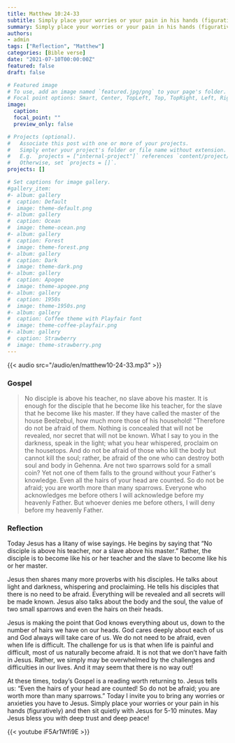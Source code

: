 ```yaml
---
title: Matthew 10:24-33
subtitle: Simply place your worries or your pain in his hands (figuratively) and then sit quietly with Jesus for 5-10 minutes. May Jesus bless you with deep trust and deep peace!
summary: Simply place your worries or your pain in his hands (figuratively) and then sit quietly with Jesus for 5-10 minutes. May Jesus bless you with deep trust and deep peace!
authors:
- admin
tags: ["Reflection", "Matthew"]
categories: [Bible verse]
date: "2021-07-10T00:00:00Z"
featured: false
draft: false

# Featured image
# To use, add an image named `featured.jpg/png` to your page's folder.
# Focal point options: Smart, Center, TopLeft, Top, TopRight, Left, Right, BottomLeft, Bottom, BottomRight
image:
  caption:
  focal_point: ""
  preview_only: false

# Projects (optional).
#   Associate this post with one or more of your projects.
#   Simply enter your project's folder or file name without extension.
#   E.g. `projects = ["internal-project"]` references `content/project/deep-learning/index.md`.
#   Otherwise, set `projects = []`.
projects: []

# Set captions for image gallery.
#gallery_item:
#- album: gallery
#  caption: Default
#  image: theme-default.png
#- album: gallery
#  caption: Ocean
#  image: theme-ocean.png
#- album: gallery
#  caption: Forest
#  image: theme-forest.png
#- album: gallery
#  caption: Dark
#  image: theme-dark.png
#- album: gallery
#  caption: Apogee
#  image: theme-apogee.png
#- album: gallery
#  caption: 1950s
#  image: theme-1950s.png
#- album: gallery
#  caption: Coffee theme with Playfair font
#  image: theme-coffee-playfair.png
#- album: gallery
#  caption: Strawberry
#  image: theme-strawberry.png
---
```


{{< audio src="/audio/en/matthew10-24-33.mp3" >}}

### Gospel
> No disciple is above his teacher, no slave above his master. It is enough for the disciple that he become like his teacher, for the slave that he become like his master. If they have called the master of the house Beelzebul, how much more those of his household! "Therefore do not be afraid of them. Nothing is concealed that will not be revealed, nor secret that will not be known. What I say to you in the darkness, speak in the light; what you hear whispered, proclaim on the housetops. And do not be afraid of those who kill the body but cannot kill the soul; rather, be afraid of the one who can destroy both soul and body in Gehenna. Are not two sparrows sold for a small coin? Yet not one of them falls to the ground without your Father's knowledge. Even all the hairs of your head are counted. So do not be afraid; you are worth more than many sparrows. Everyone who acknowledges me before others I will acknowledge before my heavenly Father. But whoever denies me before others, I will deny before my heavenly Father.

### Reflection
Today Jesus has a litany of wise sayings. He begins by saying that “No disciple is above his teacher, nor a slave above his master.” Rather, the disciple is to become like his or her teacher and the slave to become like his or her master.

Jesus then shares many more proverbs with his disciples. He talks about light and darkness, whispering and proclaiming. He tells his disciples that there is no need to be afraid. Everything will be revealed and all secrets will be made known. Jesus also talks about the body and the soul, the value of two small sparrows and even the hairs on their heads.

Jesus is making the point that God knows everything about us, down to the number of hairs we have on our heads. God cares deeply about each of us and God always will take care of us. We do not need to be afraid, even when life is difficult. The challenge for us is that when life is painful and difficult, most of us naturally become afraid. It is not that we don’t have faith in Jesus. Rather, we simply may be overwhelmed by the challenges and difficulties in our lives. And it may seem that there is no way out!

At these times, today’s Gospel is a reading worth returning to. Jesus tells us: “Even the hairs of your head are counted! So do not be afraid; you are worth more than many sparrows.” Today I invite you to bring any worries or anxieties you have to Jesus. Simply place your worries or your pain in his hands (figuratively) and then sit quietly with Jesus for 5-10 minutes. May Jesus bless you with deep trust and deep peace!

{{< youtube iF5Ar1Wfi9E >}}
